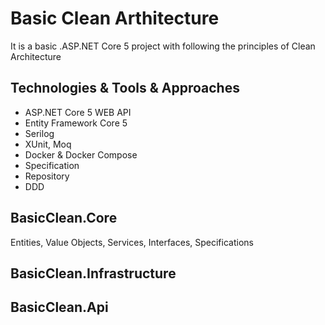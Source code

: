 # Basic Clean Arthitecture
It is a basic .ASP.NET Core 5 project with following the principles of Clean Architecture 
## Technologies & Tools & Approaches
* ASP.NET Core 5 WEB API
* Entity Framework Core 5
* Serilog
* XUnit,  Moq
* Docker & Docker Compose
* Specification
* Repository
* DDD 
## BasicClean.Core
Entities,
Value Objects,
Services,
Interfaces,
Specifications
## BasicClean.Infrastructure
## BasicClean.Api
